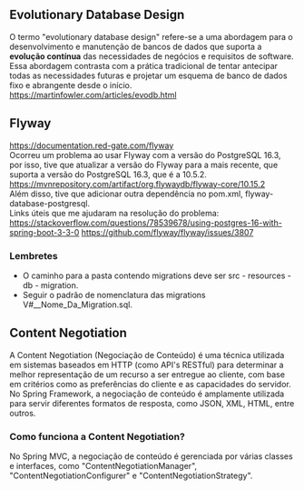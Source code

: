 ## Evolutionary Database Design
O termo "evolutionary database design" refere-se a uma abordagem para o desenvolvimento e manutenção
de bancos de dados que suporta a <b>evolução contínua</b> das necessidades de negócios e
requisitos de software. Essa abordagem contrasta com a prática tradicional de tentar antecipar
todas as necessidades futuras e projetar um esquema de banco de dados fixo e abrangente
desde o início.
<br>https://martinfowler.com/articles/evodb.html
## Flyway
https://documentation.red-gate.com/flyway
<br>Ocorreu um problema ao usar Flyway com a versão do PostgreSQL 16.3, por isso, tive que atualizar
a versão do Flyway para a mais recente, que suporta a versão do PostgreSQL 16.3, que é a
10.5.2.
<br>https://mvnrepository.com/artifact/org.flywaydb/flyway-core/10.15.2
<br>Além disso, tive que adicionar outra dependência no pom.xml, flyway-database-postgresql.
<br>Links úteis que me ajudaram na resolução do problema:
https://stackoverflow.com/questions/78539678/using-postgres-16-with-spring-boot-3-3-0
https://github.com/flyway/flyway/issues/3807
### Lembretes
- O caminho para a pasta contendo migrations deve ser src - resources - db - migration.
- Seguir o padrão de nomenclatura das migrations V#__Nome_Da_Migration.sql.
## Content Negotiation
A Content Negotiation (Negociação de Conteúdo) é uma técnica utilizada em sistemas baseados
em HTTP (como API's RESTful) para determinar a melhor representação de um recurso a ser entregue
ao cliente, com base em critérios como as preferências do cliente e as capacidades do servidor.
No Spring Framework, a negociação de conteúdo é amplamente utilizada para servir diferentes formatos
de resposta, como JSON, XML, HTML, entre outros.
### Como funciona a Content Negotiation?
No Spring MVC, a negociação de conteúdo é gerenciada por várias classes e interfaces, como
"ContentNegotiationManager", "ContentNegotiationConfigurer" e "ContentNegotiationStrategy".